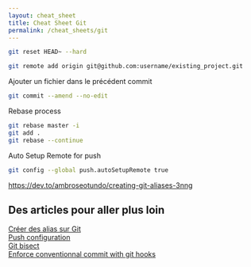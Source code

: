 ```yaml
---
layout: cheat_sheet
title: Cheat Sheet Git
permalink: /cheat_sheets/git
---
```


```bash
git reset HEAD~ --hard
```

```bash
git remote add origin git@github.com:username/existing_project.git
```

Ajouter un fichier dans le précédent commit

```bash
git commit --amend --no-edit
```

Rebase process

```bash
git rebase master -i
git add .
git rebase --continue
```

Auto Setup Remote for push

```bash
git config --global push.autoSetupRemote true
```

https://dev.to/ambroseotundo/creating-git-aliases-3nng

<h2>Des articles pour aller plus loin</h2>

<a href="https://dev.to/ambroseotundo/creating-git-aliases-3nng"
   class="underlined"
   target="_blank">
  Créer des alias sur Git
</a>
<br>
<a href="https://dev.to/this-is-learning/this-new-git-push-config-will-save-you-lot-of-frustration-27a9"
   class="underlined"
   target="_blank">
  Push configuration
</a>
<br>
<a href="https://dev.to/codenameone/understand-the-root-cause-of-regressions-with-git-bisect-1dgi"
   class="underlined"
   target="_blank">
  Git bisect
</a>
<br>
<a href="https://dev.to/jordharr/how-to-enforce-conventional-commit-messages-using-git-hooks-with-husky-commitlint-537j"
   class="underlined"
   target="_blank">
  Enforce conventionnal commit with git hooks
</a>

